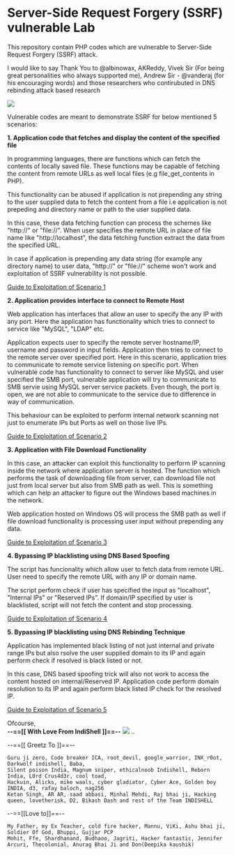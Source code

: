 # Server-Side Request Forgery (SSRF) vulnerable Lab
This repository contain PHP codes which are vulnerable to Server-Side Request Forgery (SSRF) attack.

I would like to say Thank You to @albinowax, AKReddy, Vivek Sir (For being great personalities who always supported me), Andrew Sir - @vanderaj (for his encouraging words) and those researchers who contirubuted in DNS rebinding attack based research 

![](https://github.com/incredibleindishell/SSRF_Vulnerable_lab/blob/master/images/ssrf_lab.gif?raw=true)

Vulnerable codes are meant to demonstrate SSRF for below mentioned 5 scenarios:

<b> 1. Application code that fetches and display the content of the specified file</b>

In programming languages, there are functions which can fetch the contents of locally saved file. These functions may be capable of fetching the content from remote URLs as well local files (e.g file_get_contents in PHP).

This functionality can be abused if application is not prepending any string to the user supplied data to fetch the content from a file i.e application is not prepeding and directory name or path to the user supplied data. 

In this case, these data fetching function can process the schemes like "http://" or "file://". When user specifies the remote URL in place of file name like "http://localhost", the data fetching function extract the data from the specified URL.

In case if application is prepending any data string (for example any directory name) to user data, "http://" or "file://" scheme won't work and exploitation of SSRF vulnerability is not possible.

<a href="https://github.com/incredibleindishell/SSRF_Vulnerable_lab/tree/master/file_content_fetch">Guide to Exploitation of Scenario 1</a>

<b> 2. Application provides interface to connect to Remote Host</b>

Web application has interfaces that allow an user to specify the any IP with any port. Here the application has functionality which tries to connect to service like "MySQL", "LDAP" etc.

Application expects user to specify the remote server hostname/IP, username and password in input fields. Application then tries to connect to the remote server over specified port. Here in this scenario, application tries to communicate to remote service listening on specific port. When vulnerable code has functionality to connect to server like MySQL and user specified the SMB port, vulnerable application will try to communicate to SMB servie using MySQL server service packets. Even though, the port is open, we are not able to communicate to the service due to difference in way of communication.

This behaviour can be exploited to perform internal network scanning not just to enumerate IPs but Ports as well on those live IPs.

<a href="https://github.com/incredibleindishell/SSRF_Vulnerable_lab/tree/master/Remote_host_connect_interface">Guide to Exploitation of Scenario 2</a>

<b> 3. Application with File Download Functionality</b>

In this case, an attacker can exploit this functionality to perform IP scanning inside the network where application server is hosted.
The function which performs the task of downloading file from server, can download file not just from local server but also from SMB path as well. This is something which can help an attacker to figure out the Windows based machines in the network.

Web application hosted on Windows OS will process the SMB path as well if file download functionality is processing user input without prepending any data.

<a href="https://github.com/incredibleindishell/SSRF_Vulnerable_lab/tree/master/File_Download">Guide to Exploitation of Scenario 3</a>

<b> 4. Bypassing IP blacklisting using DNS Based Spoofing</b>

The script has funcionality which allow user to fetch data from remote URL. User need to specify the remote URL with any IP or domain name.

The script perform check if user has specified the input as "localhost", "Internal IPs" or "Reserved IPs". If domain/IP specified by user is blacklisted, script will not fetch the content and stop processing. 

<a href="https://github.com/incredibleindishell/SSRF_Vulnerable_lab/tree/master/DNS-Spoofing-based-Bypass">Guide to Exploitation of Scenario 4</a>

<b> 5. Bypassing IP blacklisting using DNS Rebinding Technique</b>

Application has implemented black listing of not just internal and private range IPs but also rsolve the user supplied domain to its IP and again perform check if resolved is black listed or not.

In this case, DNS based spoofing trick will also not work to access the content hosted on internal/Reserved IP. Application code perform domain resolution to its IP and again perform black listed IP check for the resolved IP. 

<a href="https://github.com/incredibleindishell/SSRF_Vulnerable_lab/tree/master/DNS%20Rebinding%20based%20Bypass">Guide to Exploitation of Scenario 5</a>


Ofcourse,<br><b>--==[[ With Love From IndiShell ]]==--</b> <img src="https://web.archive.org/web/20140704135452/freesmileys.org/smileys/smiley-flag010.gif">
..


--==[[ Greetz To ]]==--

	Guru ji zero, Code breaker ICA, root_devil, google_warrior, INX_r0ot, Darkwolf indishell, Baba,
	Silent poison India, Magnum sniper, ethicalnoob Indishell, Reborn India, L0rd Crus4d3r, cool toad,
	Hackuin, Alicks, mike waals, cyber gladiator, Cyber Ace, Golden boy INDIA, d3, rafay baloch, nag256
	Ketan Singh, AR AR, saad abbasi, Minhal Mehdi, Raj bhai ji, Hacking queen, lovetherisk, D2, Bikash Dash and rest of the Team INDISHELL

--==[[Love to]]==--

	My Father, my Ex Teacher, cold fire hacker, Mannu, ViKi, Ashu bhai ji, Soldier Of God, Bhuppi, Gujjar PCP
	Mohit, Ffe, Shardhanand, Budhaoo, Jagriti, Hacker fantastic, Jennifer Arcuri, Thecolonial, Anurag Bhai Ji and Don(Deepika kaushik)

